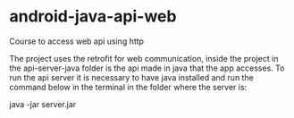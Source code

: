 # android-java-api-web
Course to access web api using http

The project uses the retrofit for web communication, inside the project in the api-server-java folder is the api made in java that the app accesses.
To run the api server it is necessary to have java installed and run the command below in the terminal in the folder where the server is:

java -jar server.jar
